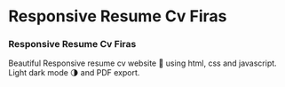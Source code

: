 # Responsive Resume Cv Firas

### Responsive Resume Cv Firas

Beautiful Responsive resume cv website 📄 using html, css and javascript. Light dark mode 🌗 and PDF export.
